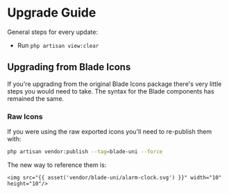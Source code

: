 # Upgrade Guide

General steps for every update:

- Run `php artisan view:clear`

## Upgrading from Blade Icons

If you're upgrading from the original Blade Icons package there's very little steps you would need to take. The syntax for the Blade components has remained the same.

### Raw Icons

If you were using the raw exported icons you'll need to re-publish them with:

```bash
php artisan vendor:publish --tag=blade-uni --force
```

The new way to reference them is:

```blade
<img src="{{ asset('vendor/blade-uni/alarm-clock.svg') }}" width="10" height="10"/>
```
